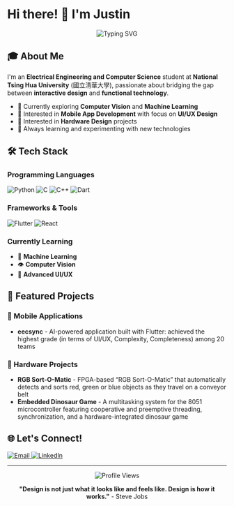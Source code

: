 # Hi there! 👋 I'm Justin

<div align="center">
  <img src="https://readme-typing-svg.herokuapp.com?font=Fira+Code&pause=1000&color=36BCF7&center=true&vCenter=true&width=435&lines=EECS+Student+%40+NTHU;App+Developer+%26+Designer;Hardware+Enthusiast;AI%2FML+Learner" alt="Typing SVG" />
</div>

## 🎓 About Me

I'm an **Electrical Engineering and Computer Science** student at **National Tsing Hua University** (國立清華大學), passionate about bridging the gap between **interactive design** and **functional technology**.

- 🔭 Currently exploring **Computer Vision** and **Machine Learning**
- 📱 Interested in **Mobile App Development** with focus on **UI/UX Design**
- 🔧 Interested in **Hardware Design** projects
- 🌱 Always learning and experimenting with new technologies

## 🛠️ Tech Stack

### Programming Languages
<p align="left">
  <img src="https://img.shields.io/badge/Python-3776AB?style=for-the-badge&logo=python&logoColor=white" alt="Python"/>
  <img src="https://img.shields.io/badge/C-00599C?style=for-the-badge&logo=c&logoColor=white" alt="C"/>
  <img src="https://img.shields.io/badge/C++-00599C?style=for-the-badge&logo=cplusplus&logoColor=white" alt="C++"/>
  <img src="https://img.shields.io/badge/Dart-0175C2?style=for-the-badge&logo=dart&logoColor=white" alt="Dart"/>
</p>

### Frameworks & Tools
<p align="left">
  <img src="https://img.shields.io/badge/Flutter-02569B?style=for-the-badge&logo=flutter&logoColor=white" alt="Flutter"/>
  <img src="https://img.shields.io/badge/React-20232A?style=for-the-badge&logo=react&logoColor=61DAFB" alt="React"/>
</p>

### Currently Learning
- 🤖 **Machine Learning**
- 👁️ **Computer Vision** 
- 🎨 **Advanced UI/UX** 

## 🚀 Featured Projects

### 📱 Mobile Applications
- **eecsync** - AI-powered application built with Flutter: achieved the highest grade (in terms of UI/UX, Complexity, Completeness) among 20 teams

### 🔧 Hardware Projects
- **RGB Sort-O-Matic** - FPGA-based “RGB Sort-O-Matic” that automatically detects and sorts red, green or blue objects as they travel on a conveyor belt
- **Embedded Dinosaur Game** - A multitasking system for the 8051 microcontroller featuring cooperative and preemptive threading, synchronization, and a hardware-integrated dinosaur game

## 🌐 Let's Connect!

<p align="left">
  <a href="mailto:jthiadi@gmail.com">
    <img src="https://img.shields.io/badge/Email-D14836?style=for-the-badge&logo=gmail&logoColor=white" alt="Email"/>
  </a>
  <a href="[https://linkedin.com/jthiadi](https://www.linkedin.com/in/justinthiadi/)">
    <img src="https://img.shields.io/badge/LinkedIn-0077B5?style=for-the-badge&logo=linkedin&logoColor=white" alt="LinkedIn"/>
  </a>
</p>

---

<div align="center">
  <img src="https://komarev.com/ghpvc/?username=YOUR_USERNAME&color=blueviolet&style=flat-square&label=Profile+Views" alt="Profile Views"/>
</div>

<div align="center">
  
  **"Design is not just what it looks like and feels like. Design is how it works."** - Steve Jobs
  
</div>
